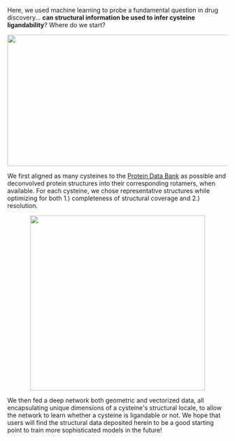 Here, we used machine learning to probe a fundamental question in drug discovery... **can structural information be used to infer cysteine ligandability**? Where do we start?

<p align="center">
  <img src="https://github.com/bplab-compbio/DrugMap/blob/main/src/images/structural.mapping.png" width="900" height="300">
</p>

We first aligned as many cysteines to the [Protein Data Bank](https://www.rcsb.org/) as possible and deconvolved protein structures into their corresponding rotamers, when available. For each cysteine, we chose representative structures while optimizing for both 1.) completeness of structural coverage and 2.) resolution.

<p align="center">
  <img src="https://github.com/bplab-compbio/DrugMap/blob/main/src/images/neural.net.png" width="400" height="400">
</p>

We then fed a deep network both geometric and vectorized data, all encapsulating unique dimensions of a cysteine's structural locale, to allow the network to learn whether a cysteine is ligandable or not. We hope that users will find the structural data deposited herein to be a good starting point to train more sophisticated models in the future!
